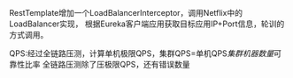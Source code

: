 RestTemplate增加一个LoadBalancerInterceptor，调用Netflix中的LoadBalancer实现，
根据Eureka客户端应用获取目标应用IP+Port信息，轮训的方式调用。

QPS:经过全链路压测，计算单机极限QPS，集群QPS=单机QPS*集群机器数量*可靠性比率
全链路压测除了压极限QPS，还有错误数量